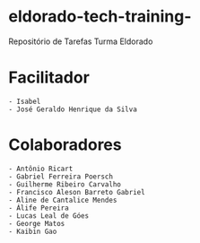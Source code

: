 # eldorado-tech-training-
Repositório de Tarefas Turma Eldorado
# Facilitador 
	- Isabel 
	- José Geraldo Henrique da Silva

# Colaboradores
	- Antônio Ricart
	- Gabriel Ferreira Poersch
	- Guilherme Ribeiro Carvalho
	- Francisco Aleson Barreto Gabriel
	- Aline de Cantalice Mendes
	- Álife Pereira
	- Lucas Leal de Góes
	- George Matos
	- Kaibin Gao
